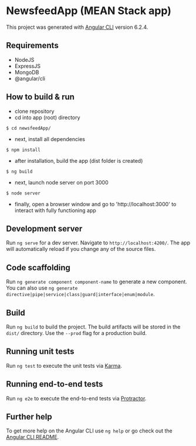 # NewsfeedApp (MEAN Stack app)

This project was generated with [Angular CLI](https://github.com/angular/angular-cli) version 6.2.4.

## Requirements

- NodeJS
- ExpressJS
- MongoDB
- @angular/cli

## How to build & run

- clone repository
- cd into app (root) directory
```
$ cd newsfeedApp/
```
- next, install all dependencies
```
$ npm install
```
- after installation, build the app (dist folder is created)
```
$ ng build
```
- next, launch node server on port 3000
```
$ node server
```
- finally, open a browser window and go to 'http://localhost:3000' to interact with fully functioning app

## Development server

Run `ng serve` for a dev server. Navigate to `http://localhost:4200/`. The app will automatically reload if you change any of the source files.

## Code scaffolding

Run `ng generate component component-name` to generate a new component. You can also use `ng generate directive|pipe|service|class|guard|interface|enum|module`.

## Build

Run `ng build` to build the project. The build artifacts will be stored in the `dist/` directory. Use the `--prod` flag for a production build.

## Running unit tests

Run `ng test` to execute the unit tests via [Karma](https://karma-runner.github.io).

## Running end-to-end tests

Run `ng e2e` to execute the end-to-end tests via [Protractor](http://www.protractortest.org/).

## Further help

To get more help on the Angular CLI use `ng help` or go check out the [Angular CLI README](https://github.com/angular/angular-cli/blob/master/README.md).
